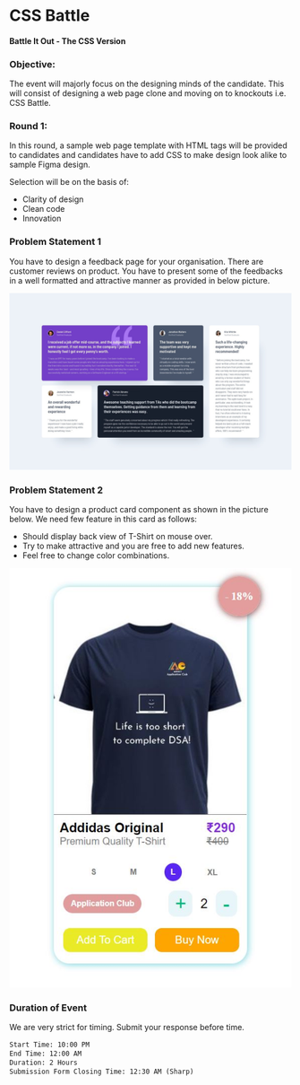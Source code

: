 
# CSS Battle
#### Battle It Out - The CSS Version

### Objective:
The event will majorly focus on the designing minds of the candidate. This will consist of designing a web page clone and moving on to knockouts i.e. CSS Battle.

### Round 1:

In this round, a sample web page template with HTML tags will be provided to candidates and candidates have to add CSS to make design look alike to sample Figma design.

Selection will be on the basis of:
- Clarity of design
- Clean code
- Innovation

### Problem Statement 1

You have to design a feedback page for your organisation. There are customer reviews on product. You have to present some of the feedbacks in a well formatted and attractive manner as provided in below picture.

![image](https://github.com/AnubhavGoel2808/CssBattlePrelims/blob/master/Problem%201/design/desktop-design.jpg)

### Problem Statement 2

You have to design a product card component as shown in the picture below. We need few feature in this card as follows:

- Should display back view of T-Shirt on mouse over.
- Try to make attractive and you are free to add new features.
- Feel free to change color combinations.

![image](https://github.com/AnubhavGoel2808/CssBattlePrelims/blob/master/Problem%202/product-card(2).JPG)

### Duration of Event

 We are very strict for timing. Submit your response before time.

    Start Time: 10:00 PM 
    End Time: 12:00 AM
    Duration: 2 Hours
    Submission Form Closing Time: 12:30 AM (Sharp)


